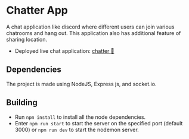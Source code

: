 # Chatter App
 
A chat application like discord where different users can join various chatrooms and hang out. This application also has additional feature of sharing location.
- Deployed live chat application: [chatter :hatched_chick:](https://lit-hamlet-21421.herokuapp.com/)
## Dependencies
The project is made using NodeJS, Express js, and socket.io.

## Building
- Run `npm install` to install all the node dependencies.
- Enter `npm run start` to start the server on the specified port (default 3000) or `npm run dev` to start the nodemon server.

